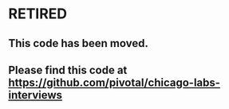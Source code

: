 # RETIRED
## This code has been moved.
## Please find this code at https://github.com/pivotal/chicago-labs-interviews

